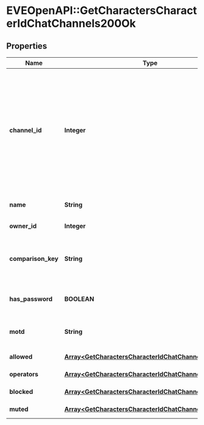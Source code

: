 # EVEOpenAPI::GetCharactersCharacterIdChatChannels200Ok

## Properties
Name | Type | Description | Notes
------------ | ------------- | ------------- | -------------
**channel_id** | **Integer** | Unique channel ID. Always negative for player-created channels. Permanent (CCP created) channels have a positive ID, but don&#39;t appear in the API | 
**name** | **String** | Displayed name of channel | 
**owner_id** | **Integer** | owner_id integer | 
**comparison_key** | **String** | Normalized, unique string used to compare channel names | 
**has_password** | **BOOLEAN** | If this is a password protected channel | 
**motd** | **String** | Message of the day for this channel | 
**allowed** | [**Array&lt;GetCharactersCharacterIdChatChannelsAllowed&gt;**](GetCharactersCharacterIdChatChannelsAllowed.md) | allowed array | 
**operators** | [**Array&lt;GetCharactersCharacterIdChatChannelsOperator&gt;**](GetCharactersCharacterIdChatChannelsOperator.md) | operators array | 
**blocked** | [**Array&lt;GetCharactersCharacterIdChatChannelsBlocked&gt;**](GetCharactersCharacterIdChatChannelsBlocked.md) | blocked array | 
**muted** | [**Array&lt;GetCharactersCharacterIdChatChannelsMuted&gt;**](GetCharactersCharacterIdChatChannelsMuted.md) | muted array | 


